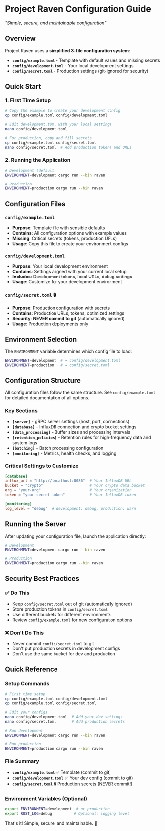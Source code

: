 # Project Raven Configuration Guide

*"Simple, secure, and maintainable configuration"*

## Overview

Project Raven uses a **simplified 3-file configuration system**:
- **`config/example.toml`** - Template with default values and missing secrets
- **`config/development.toml`** - Your local development settings
- **`config/secret.toml`** - Production settings (git-ignored for security)

## Quick Start

### 1. First Time Setup

```bash
# Copy the example to create your development config
cp config/example.toml config/development.toml

# Edit development.toml with your local settings
nano config/development.toml

# For production, copy and fill secrets
cp config/example.toml config/secret.toml
nano config/secret.toml  # Add production tokens and URLs
```

### 2. Running the Application

```bash
# Development (default)
ENVIRONMENT=development cargo run --bin raven

# Production
ENVIRONMENT=production cargo run --bin raven
```

## Configuration Files

### `config/example.toml`
- **Purpose**: Template file with sensible defaults
- **Contains**: All configuration options with example values
- **Missing**: Critical secrets (tokens, production URLs)
- **Usage**: Copy this file to create your environment configs

### `config/development.toml`
- **Purpose**: Your local development environment
- **Contains**: Settings aligned with your current local setup
- **Includes**: Development tokens, local URLs, debug settings
- **Usage**: Customize for your development environment

### `config/secret.toml` 🔒
- **Purpose**: Production configuration with secrets
- **Contains**: Production URLs, tokens, optimized settings
- **Security**: **NEVER commit to git** (automatically ignored)
- **Usage**: Production deployments only

## Environment Selection

The `ENVIRONMENT` variable determines which config file to load:

```bash
ENVIRONMENT=development  # → config/development.toml
ENVIRONMENT=production   # → config/secret.toml
```

## Configuration Structure

All configuration files follow the same structure. See `config/example.toml` for detailed documentation of all options.

### Key Sections

- **`[server]`** - gRPC server settings (host, port, connections)
- **`[database]`** - InfluxDB connection and crypto bucket settings
- **`[data_processing]`** - Buffer sizes and processing intervals
- **`[retention_policies]`** - Retention rules for high-frequency data and system logs
- **`[batching]`** - Batch processing configuration
- **`[monitoring]`** - Metrics, health checks, and logging

### Critical Settings to Customize

```toml
[database]
influx_url = "http://localhost:8086"  # Your InfluxDB URL
bucket = "crypto"                     # Your crypto data bucket
org = "your-org"                      # Your organization
token = "your-secret-token"           # Your InfluxDB token

[monitoring]
log_level = "debug"  # development: debug, production: warn
```

## Running the Server

After updating your configuration file, launch the application directly:

```bash
# Development
ENVIRONMENT=development cargo run --bin raven

# Production
ENVIRONMENT=production cargo run --bin raven
```

## Security Best Practices

### ✅ Do This
- Keep `config/secret.toml` out of git (automatically ignored)
- Store production tokens in `config/secret.toml`
- Use different buckets for different environments
- Review `config/example.toml` for new configuration options

### ❌ Don't Do This
- Never commit `config/secret.toml` to git
- Don't put production secrets in development configs
- Don't use the same bucket for dev and production

## Quick Reference

### Setup Commands
```bash
# First time setup
cp config/example.toml config/development.toml
cp config/example.toml config/secret.toml

# Edit your configs
nano config/development.toml  # Add your dev settings
nano config/secret.toml       # Add production secrets

# Run development
ENVIRONMENT=development cargo run --bin raven

# Run production
ENVIRONMENT=production cargo run --bin raven
```

### File Summary
- **`config/example.toml`** ✅ Template (commit to git)
- **`config/development.toml`** ✅ Your dev config (commit to git)
- **`config/secret.toml`** 🔒 Production secrets (NEVER commit!)

### Environment Variables (Optional)
```bash
export ENVIRONMENT=development  # or production
export RUST_LOG=debug          # Optional: logging level
```

That's it! Simple, secure, and maintainable. 🚀
